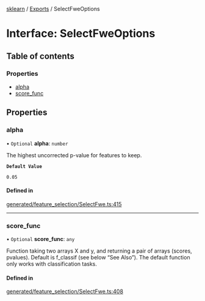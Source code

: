 [sklearn](../readme.md) / [Exports](../modules.md) / SelectFweOptions

# Interface: SelectFweOptions

## Table of contents

### Properties

- [alpha](SelectFweOptions.md#alpha)
- [score\_func](SelectFweOptions.md#score_func)

## Properties

### alpha

• `Optional` **alpha**: `number`

The highest uncorrected p-value for features to keep.

**`Default Value`**

`0.05`

#### Defined in

[generated/feature_selection/SelectFwe.ts:415](https://github.com/transitive-bullshit/scikit-learn-ts/blob/367336a/packages/sklearn/src/generated/feature_selection/SelectFwe.ts#L415)

___

### score\_func

• `Optional` **score\_func**: `any`

Function taking two arrays X and y, and returning a pair of arrays (scores, pvalues). Default is f\_classif (see below “See Also”). The default function only works with classification tasks.

#### Defined in

[generated/feature_selection/SelectFwe.ts:408](https://github.com/transitive-bullshit/scikit-learn-ts/blob/367336a/packages/sklearn/src/generated/feature_selection/SelectFwe.ts#L408)
